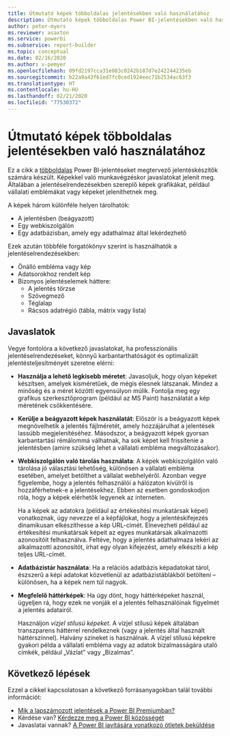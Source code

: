 ```yaml
---
title: Útmutató képek többoldalas jelentésekben való használatához
description: Útmutató képek többoldalas Power BI-jelentésekben való használatához.
author: peter-myers
ms.reviewer: asaxton
ms.service: powerbi
ms.subservice: report-builder
ms.topic: conceptual
ms.date: 02/16/2020
ms.author: v-pemyer
ms.openlocfilehash: 09fd2197cca31e083c0242b187d7e242244235eb
ms.sourcegitcommit: b22a9a43f61ed7fc0ced1924eec71b2534ac63f3
ms.translationtype: HT
ms.contentlocale: hu-HU
ms.lasthandoff: 02/21/2020
ms.locfileid: "77530372"
---
```

# <a name="image-use-guidance-for-paginated-reports"></a>Útmutató képek többoldalas jelentésekben való használatához

Ez a cikk a [többoldalas](../paginated-reports-report-builder-power-bi.md) Power BI-jelentéseket megtervező jelentéskészítők számára készült. Képekkel való munkavégzéskor javaslatokat jelenít meg. Általában a jelentéselrendezésekben szereplő képek grafikákat, például vállalati emblémákat vagy képeket jeleníthetnek meg.

A képek három különféle helyen tárolhatók:

- A jelentésben (beágyazott)
- Egy webkiszolgálón
- Egy adatbázisban, amely egy adathalmaz által lekérdezhető

Ezek azután többféle forgatókönyv szerint is használhatók a jelentéselrendezésekben:

- Önálló embléma vagy kép
- Adatsorokhoz rendelt kép
- Bizonyos jelentéselemek háttere:
  - A jelentés törzse
  - Szövegmező
  - Téglalap
  - Rácsos adatrégió (tábla, mátrix vagy lista)

## <a name="suggestions"></a>Javaslatok

Vegye fontolóra a következő javaslatokat, ha professzionális jelentéselrendezéseket, könnyű karbantarthatóságot és optimalizált jelentésteljesítményét szeretne elérni:

- **Használja a lehető legkisebb méretet**: Javasoljuk, hogy olyan képeket készítsen, amelyek kisméretűek, de mégis élesnek látszanak. Mindez a minőség és a méret közötti egyensúlyon múlik. Fontolja meg egy grafikus szerkesztőprogram (például az MS Paint) használatát a kép méretének csökkentésére.
- **Kerülje a beágyazott képek használatát**: Először is a beágyazott képek megnövelhetik a jelentés fájlméretét, amely hozzájárulhat a jelentések lassúbb megjelenítéséhez. Másodszor, a beágyazott képek gyorsan karbantartási rémálommá válhatnak, ha sok képet kell frissítenie a jelentésben (amire szükség lehet a vállalati embléma megváltozásakor).
- **Webkiszolgálón való tárolás használata**: A képek webkiszolgálón való tárolása jó választási lehetőség, különösen a vállalati embléma esetében, amelyet betölthet a vállalat webhelyéről. Azonban vegye figyelembe, hogy a jelentés felhasználói a hálózaton kívülről is hozzáférhetnek-e a jelentésekhez. Ebben az esetben gondoskodjon róla, hogy a képek elérhetők legyenek az interneten.

    Ha a képek az adatokra (például az értékesítési munkatársak képei) vonatkoznak, úgy nevezze el a képfájlokat, hogy a jelentéskifejezés dinamikusan elkészíthesse a kép URL-címét. Elnevezheti például az értékesítési munkatársak képeit az egyes munkatársak alkalmazotti azonosítóit felhasználva. Feltéve, hogy a jelentés adathalmaza lekéri az alkalmazotti azonosítót, írhat egy olyan kifejezést, amely elkészíti a kép teljes URL-címét.
- **Adatbázistár használata**: Ha a relációs adatbázis képadatokat tárol, észszerű a képi adatokat közvetlenül az adatbázistáblákból betölteni – különösen, ha a képek nem túl nagyok.
- **Megfelelő háttérképek**: Ha úgy dönt, hogy háttérképeket használ, ügyeljen rá, hogy ezek ne vonják el a jelentés felhasználóinak figyelmét a jelentés adatairól. 

    Használjon _vízjel stílusú képeket_. A vízjel stílusú képek általában transzparens háttérrel rendelkeznek (vagy a jelentés által használt háttérszínnel). Halvány színeket is használnak. A vízjel stílusú képekre gyakori példa a vállalati embléma vagy az adatok bizalmasságára utaló címkék, például „Vázlat” vagy „Bizalmas”.

## <a name="next-steps"></a>Következő lépések

Ezzel a cikkel kapcsolatosan a következő forrásanyagokban talál további információt:

- [Mik a lapszámozott jelentések a Power BI Premiumban?](../paginated-reports-report-builder-power-bi.md)
- Kérdése van? [Kérdezze meg a Power BI közösségét](https://community.powerbi.com/)
- Javaslatai vannak? [A Power BI javítására vonatkozó ötletek beküldése](https://ideas.powerbi.com/)
